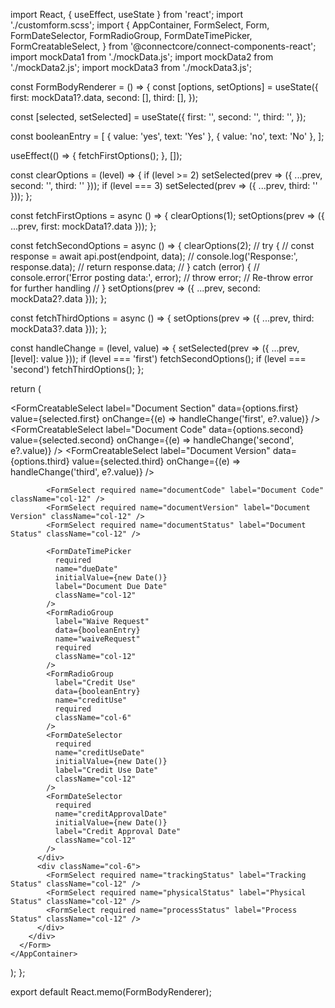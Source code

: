 import React, { useEffect, useState } from 'react';
import './customform.scss';
import {
  AppContainer,
  FormSelect,
  Form,
  FormDateSelector,
  FormRadioGroup,
  FormDateTimePicker,
  FormCreatableSelect,
} from '@connectcore/connect-components-react';
import mockData1 from './mockData.js';
import mockData2 from './mockData2.js';
import mockData3 from './mockData3.js';

const FormBodyRenderer = () => {
  const [options, setOptions] = useState({
    first: mockData1?.data,
    second: [],
    third: [],
  });

  const [selected, setSelected] = useState({
    first: '',
    second: '',
    third: '',
  });

  const booleanEntry = [
    { value: 'yes', text: 'Yes' },
    { value: 'no', text: 'No' },
  ];

  useEffect(() => {
    fetchFirstOptions();
  }, []);

  const clearOptions = (level) => {
    if (level >= 2) setSelected(prev => ({ ...prev, second: '', third: '' }));
    if (level === 3) setSelected(prev => ({ ...prev, third: '' }));
  };

  const fetchFirstOptions = async () => {
    clearOptions(1);
    setOptions(prev => ({ ...prev, first: mockData1?.data }));
  };

  const fetchSecondOptions = async () => {
    clearOptions(2);
    // try {
    //   const response = await api.post(endpoint, data);
    //   console.log('Response:', response.data);
    //   return response.data;
    // } catch (error) {
    //   console.error('Error posting data:', error);
    //   throw error; // Re-throw error for further handling
    // }
    setOptions(prev => ({ ...prev, second: mockData2?.data }));
  };

  const fetchThirdOptions = async () => {
    setOptions(prev => ({ ...prev, third: mockData3?.data }));
  };

  const handleChange = (level, value) => {
    setSelected(prev => ({ ...prev, [level]: value }));
    if (level === 'first') fetchSecondOptions();
    if (level === 'second') fetchThirdOptions();
  };

  return (
    <AppContainer className="container h-auto mx-0 mb-5 pb-5">
      <Form>
        <div className="row">
          <div className="col-6">
            <FormCreatableSelect
              label="Document Section"
              data={options.first}
              value={selected.first}
              onChange={(e) => handleChange('first', e?.value)}
            />
            <FormCreatableSelect
              label="Document Code"
              data={options.second}
              value={selected.second}
              onChange={(e) => handleChange('second', e?.value)}
            />
            <FormCreatableSelect
              label="Document Version"
              data={options.third}
              value={selected.third}
              onChange={(e) => handleChange('third', e?.value)}
            />

            <FormSelect required name="documentCode" label="Document Code" className="col-12" />
            <FormSelect required name="documentVersion" label="Document Version" className="col-12" />
            <FormSelect required name="documentStatus" label="Document Status" className="col-12" />

            <FormDateTimePicker
              required
              name="dueDate"
              initialValue={new Date()}
              label="Document Due Date"
              className="col-12"
            />
            <FormRadioGroup
              label="Waive Request"
              data={booleanEntry}
              name="waiveRequest"
              required
              className="col-12"
            />
            <FormRadioGroup
              label="Credit Use"
              data={booleanEntry}
              name="creditUse"
              required
              className="col-6"
            />
            <FormDateSelector
              required
              name="creditUseDate"
              initialValue={new Date()}
              label="Credit Use Date"
              className="col-12"
            />
            <FormDateSelector
              required
              name="creditApprovalDate"
              initialValue={new Date()}
              label="Credit Approval Date"
              className="col-12"
            />
          </div>
          <div className="col-6">
            <FormSelect required name="trackingStatus" label="Tracking Status" className="col-12" />
            <FormSelect required name="physicalStatus" label="Physical Status" className="col-12" />
            <FormSelect required name="processStatus" label="Process Status" className="col-12" />
          </div>
        </div>
      </Form>
    </AppContainer>
  );
};

export default React.memo(FormBodyRenderer);
